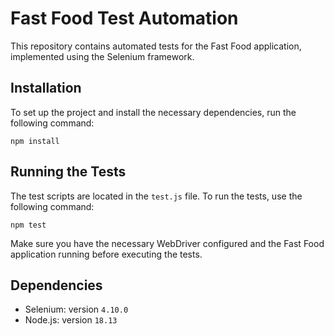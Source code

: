 # Fast Food Test Automation

This repository contains automated tests for the Fast Food application, implemented using the Selenium framework.

## Installation

To set up the project and install the necessary dependencies, run the following command:

`npm install`


## Running the Tests

The test scripts are located in the `test.js` file. To run the tests, use the following command:

`npm test` 


Make sure you have the necessary WebDriver configured and the Fast Food application running before executing the tests.

## Dependencies

- Selenium: version `4.10.0`
- Node.js: version `18.13`
